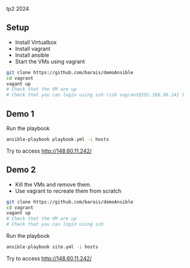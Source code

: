 tp2  2024

## Setup

- Install Virtualbox
- Install vagrant
- Install ansible
- Start the VMs using vagrant


```bash
git clone https://github.com/barais/demoAnsible
cd vagrant
vagant up
# Check that the VM are up
# Check that you can login using ssh (ssh vagrant@192.168.56.141 )
```

## Demo 1

Run the playbook

```bash
ansible-playbook playbook.yml -i hosts
```

Try to access http://148.60.11.242/
## Demo 2

- Kill the VMs and remove them.
- Use vagrant to recreate them from scratch

```bash
git clone https://github.com/barais/demoAnsible
cd vagrant
vagant up
# Check that the VM are up
# Check that you can login using ssh 
```

Run the playbook

```bash
ansible-playbook site.yml -i hosts
```

Try to access http://148.60.11.242/
